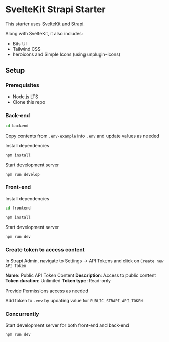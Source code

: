 # SvelteKit Strapi Starter

This starter uses SvelteKit and Strapi.

Along with SvelteKit, it also includes:

- Bits UI
- Tailwind CSS
- heroicons and Simple Icons (using unplugin-icons)

## Setup

### Prerequisites

- Node.js LTS
- Clone this repo

### Back-end

```bash
cd backend
```

Copy contents from `.env-example` into `.env` and update values as needed

Install dependencies

```bash
npm install
```

Start development server

```bash
npm run develop
```

### Front-end

Install dependencies

```bash
cd frontend
```

```bash
npm install
```

Start development server

```bash
npm run dev
```

### Create token to access content

In Strapi Admin, navigate to Settings -> API Tokens and click on `Create new API Token`

**Name**: Public API Token Content
**Description**: Access to public content
**Token duration**: Unlimited
**Token type**: Read-only

Provide Permissions access as needed

Add token to `.env` by updating value for `PUBLIC_STRAPI_API_TOKEN`

### Concurrently

Start development server for both front-end and back-end

```bash
npm run dev
```
